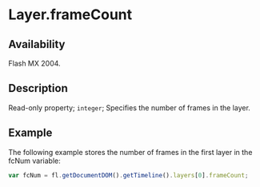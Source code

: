 # Layer.frameCount

## Availability

Flash MX 2004.

## Description

Read-only property; `integer`; Specifies the number of frames in the layer.

## Example

The following example stores the number of frames in the first layer in the fcNum variable:

```javascript
var fcNum = fl.getDocumentDOM().getTimeline().layers[0].frameCount;
```
